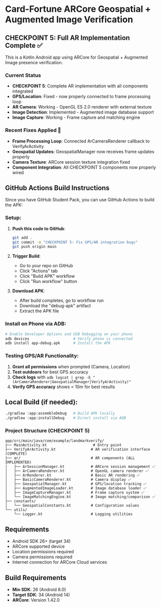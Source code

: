 # Card-Fortune ARCore Geospatial + Augmented Image Verification

## CHECKPOINT 5: Full AR Implementation Complete ✅

This is a Kotlin Android app using ARCore for Geospatial + Augmented Image presence verification.

### Current Status  
- **CHECKPOINT 5**: Complete AR implementation with all components integrated
- **GPS/Location**: Fixed - now properly connected to frame processing loop
- **AR Camera**: Working - OpenGL ES 2.0 renderer with external texture
- **Image Detection**: Implemented - Augmented image database support
- **Image Capture**: Working - Frame capture and matching engine

### Recent Fixes Applied 🔧
- **Frame Processing Loop**: Connected ArCameraRenderer callback to VerifyArActivity
- **Geospatial Updates**: GeospatialManager now receives frame updates properly  
- **Camera Texture**: ARCore session texture integration fixed
- **Component Integration**: All CHECKPOINT 5 components now properly wired

## GitHub Actions Build Instructions

Since you have GitHub Student Pack, you can use GitHub Actions to build the APK:

### Setup:
1. **Push this code to GitHub**:
   ```bash
   git add .
   git commit -m "CHECKPOINT 5: Fix GPS/AR integration bugs"
   git push origin main
   ```

2. **Trigger Build**:
   - Go to your repo on GitHub
   - Click "Actions" tab
   - Click "Build APK" workflow
   - Click "Run workflow" button

3. **Download APK**:
   - After build completes, go to workflow run
   - Download the "debug-apk" artifact
   - Extract the APK file

### Install on Phone via ADB:
```bash
# Enable Developer Options and USB Debugging on your phone
adb devices                    # Verify phone is connected  
adb install app-debug.apk      # Install the APK
```

### Testing GPS/AR Functionality:
1. **Grant all permissions** when prompted (Camera, Location)
2. **Test outdoors** for best GPS accuracy
3. **Check logs** with `adb logcat | grep -E "(ArCameraRenderer|GeospatialManager|VerifyArActivity)"`
4. **Verify GPS accuracy** shows < 10m for best results

## Local Build (if needed):
```bash
./gradlew :app:assembleDebug   # Build APK locally
./gradlew :app:installDebug    # Direct install via ADB
```

### Project Structure (CHECKPOINT 5)
```
app/src/main/java/com/example/landmarkverify/
├── MainActivity.kt                     # Entry point
├── VerifyArActivity.kt                # AR verification interface (COMPLETE)
├── ar/                                # AR components (ALL IMPLEMENTED)
│   ├── ArSessionManager.kt            # ARCore session management ✅
│   ├── ArCameraRenderer.kt            # OpenGL camera renderer ✅
│   ├── ArRenderer.kt                  # Basic AR rendering ✅
│   ├── BasicCameraRenderer.kt         # Camera display ✅
│   ├── GeospatialManager.kt           # GPS/location tracking ✅
│   ├── AugmentedImageLoader.kt        # Image database loader ✅
│   ├── ImageCaptureManager.kt         # Frame capture system ✅
│   └── ImageMatchingEngine.kt         # Image matching/comparison ✅
├── constants/
│   └── GeospatialConstants.kt         # Configuration values
└── utils/
    └── Logger.kt                      # Logging utilities
```

## Requirements

- Android SDK 26+ (target 34)
- ARCore supported device  
- Location permissions required
- Camera permissions required
- Internet connection for ARCore Cloud services

## Build Requirements
- **Min SDK**: 26 (Android 8.0)
- **Target SDK**: 34 (Android 14)
- **ARCore**: Version 1.42.0
